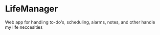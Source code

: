 # LifeManager
Web app for handling to-do's, scheduling, alarms, notes, and other handle my life neccesities 
